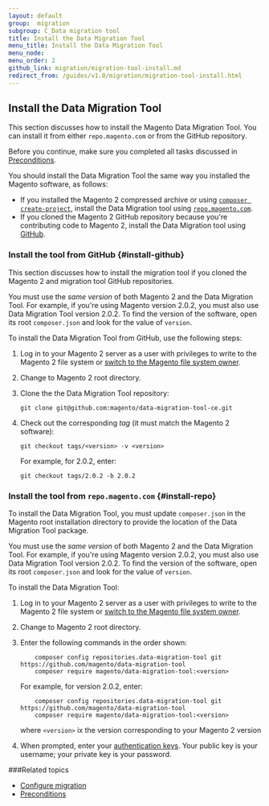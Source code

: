 ```yaml
---
layout: default
group:  migration
subgroup: C_Data migration tool
title: Install the Data Migration Tool
menu_title: Install the Data Migration Tool
menu_node: 
menu_order: 2
github_link: migration/migration-tool-install.md
redirect_from: /guides/v1.0/migration/migration-tool-install.html
---
```


## Install the Data Migration Tool
This section discusses how to install the Magento Data Migration Tool. You can install it from either `repo.magento.com` or from the GitHub repository.

Before you continue, make sure you completed all tasks discussed in <a href="{{ site.gdeurl }}migration/migration-tool-preconditions.html">Preconditions</a>.

<div class="bs-callout bs-callout-info" id="info">
  <p>You should install the Data Migration Tool the same way you installed the Magento software, as follows:</p>
  <ul><li>If you installed the Magento 2 compressed archive or using <a href="{{ site.gdeurl }}install-gde/prereq/integrator_install.html"><code>composer create-project</code></a>, install the Data Migration tool using <a href="#install-repo"><code>repo.magento.com</code></a>.</li>
  	<li>If you cloned the Magento 2 GitHub repository because you're contributing code to Magento 2, install the Data Migration tool using <a href="#install-github">GitHub</a>.</li></ul>
</div>

### Install the tool from GitHub {#install-github}
This section discusses how to install the migration tool if you cloned the Magento 2 and migration tool GitHub repositories.

<div class="bs-callout bs-callout-info" id="info">
  <p>You must use the <em>same version</em> of both Magento 2 and the Data Migration Tool. For example, if you're using Magento version 2.0.2, you must also use Data Migration Tool version 2.0.2. To find the version of the software, open its root <code>composer.json</code> and look for the value of <code>version</code>.</p>
</div>

To install the Data Migration Tool from GitHub, use the following steps:

1.	Log in to your Magento 2 server as a user with privileges to write to the Magento 2 file system or <a href="{{ site.gdeurl }}install-gde/prereq/apache-user.html#install-update-depend-user-switch">switch to the Magento file system owner</a>.
2.	Change to Magento 2 root directory.
3.	Clone the the Data Migration Tool repository:

		git clone git@github.com:magento/data-migration-tool-ce.git
4.	Check out the corresponding *tag* (it must match the Magento 2 software):

		git checkout tags/<version> -v <version>

	For example, for 2.0.2, enter:

		git checkout tags/2.0.2 -b 2.0.2

### Install the tool from `repo.magento.com` {#install-repo}
To install the Data Migration Tool, you must update `composer.json` in the Magento root installation directory to provide the location of the Data Migration Tool package. 

<div class="bs-callout bs-callout-info" id="info">
  <p>You must use the <em>same version</em> of both Magento 2 and the Data Migration Tool. For example, if you're using Magento version 2.0.2, you must also use Data Migration Tool version 2.0.2. To find the version of the software, open its root <code>composer.json</code> and look for the value of <code>version</code>.</p>
</div>

To install the Data Migration Tool:

1.	Log in to your Magento 2 server as a user with privileges to write to the Magento 2 file system or <a href="{{ site.gdeurl }}install-gde/prereq/apache-user.html#install-update-depend-user-switch">switch to the Magento file system owner</a>.
2.	Change to Magento 2 root directory.

3.	Enter the following commands in the order shown:

			composer config repositories.data-migration-tool git https://github.com/magento/data-migration-tool
			composer require magento/data-migration-tool:<version>

	For example, for version 2.0.2, enter:

			composer config repositories.data-migration-tool git https://github.com/magento/data-migration-tool
			composer require magento/data-migration-tool:<version>

	where `<version>` ix the version corresponding to your Magento 2 version
3.  When prompted, enter your <a href="http://devdocs.magento.com/guides/v2.0/install-gde/prereq/connect-auth.html">authentication keys</a>. Your public key is your username; your private key is your password.


###Related topics

* <a href="{{ site.gdeurl }}migration/migration-tool-configure.html">Configure migration</a>
* <a href="{{ site.gdeurl }}migration/migration-tool-preconditions.html">Preconditions</a>
